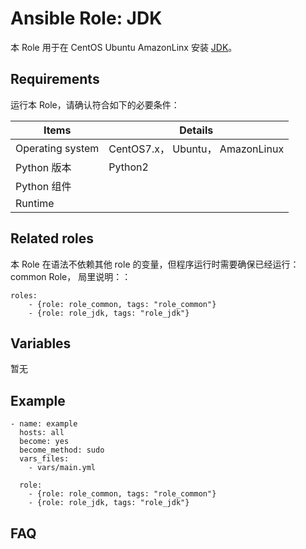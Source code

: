 Ansible Role: JDK
=========

本 Role 用于在 CentOS Ubuntu AmazonLinx 安装 [JDK](http://openjdk.java.net/install/)。

## Requirements

运行本 Role，请确认符合如下的必要条件：

| **Items**      | **Details** |
| ------------------| ------------------|
| Operating system | CentOS7.x， Ubuntu， AmazonLinux |
| Python 版本 | Python2  |
| Python 组件 |    |
| Runtime |  |


## Related roles

本 Role 在语法不依赖其他 role 的变量，但程序运行时需要确保已经运行：common Role， 局里说明：：

```
roles:
    - {role: role_common, tags: "role_common"}
    - {role: role_jdk, tags: "role_jdk"}
```

## Variables

暂无

## Example

```
- name: example
  hosts: all
  become: yes
  become_method: sudo 
  vars_files:
    - vars/main.yml 
  
  role:
    - {role: role_common, tags: "role_common"}
    - {role: role_jdk, tags: "role_jdk"}
```

## FAQ
